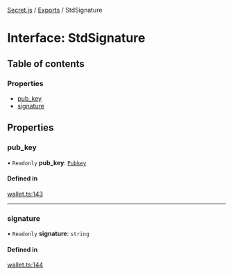 [Secret.js](../README.md) / [Exports](../modules.md) / StdSignature

# Interface: StdSignature

## Table of contents

### Properties

- [pub\_key](StdSignature.md#pub_key)
- [signature](StdSignature.md#signature)

## Properties

### pub\_key

• `Readonly` **pub\_key**: [`Pubkey`](Pubkey.md)

#### Defined in

[wallet.ts:143](https://github.com/scrtlabs/secret.js/blob/839fe3d/src/wallet.ts#L143)

___

### signature

• `Readonly` **signature**: `string`

#### Defined in

[wallet.ts:144](https://github.com/scrtlabs/secret.js/blob/839fe3d/src/wallet.ts#L144)
